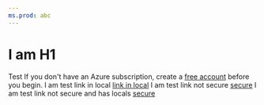 ```yaml
---
ms.prod: abc
---
```


# I am H1

Test 
If you don't have an Azure subscription, create a [free account](https://azure.microsoft.com/free/) before you begin.
I am test link in local [link in local](https://docs.microsoft.com/en-us/)
I am test link not secure [secure](http://docs.microsoft.com/)
I am test link not secure and has locals [secure](http://docs.microsoft.com/en-us/)
